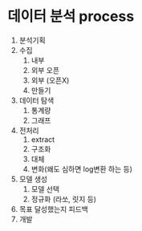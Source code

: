 # 데이터 분석 process



1. 분석기획
2. 수집
   1. 내부
   2. 외부 오픈
   3. 외부 (오픈X)
   4. 만들기
3. 데이터 탐색
   1. 통계량
   2. 그래프
4. 전처리
   1. extract
   2. 구조화
   3. 대체
   4. 변화(왜도 심하면 log변환 하는 등)
5. 모델 생성
   1. 모델 선택
   2. 정규화 (라쏘, 릿지 등)
6. 목표 달성했는지 피드백
7. 개발

